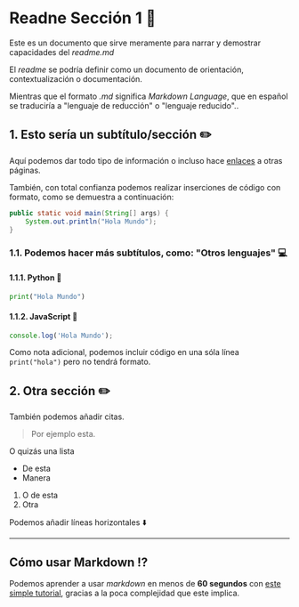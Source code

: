 # Readne Sección 1 📝

Este es un documento que sirve meramente para narrar y demostrar capacidades del _readme.md_

El _readme_ se podría definir como un documento de orientación, contextualización o documentación.

Mientras que el formato _.md_ significa _Markdown Language_, que en español se traduciría a "lenguaje de reducción" o "lenguaje reducido"..

## 1. Esto sería un subtítulo/sección ✏️

Aquí podemos dar todo tipo de información o incluso hace [enlaces](https://google.com/) a otras páginas.

También, con total confianza podemos realizar inserciones de código con formato, como se demuestra a continuación:

```java
public static void main(String[] args) {
    System.out.println("Hola Mundo");
}
```

### 1.1. Podemos hacer más subtítulos, como: "Otros lenguajes" 💻
#### 1.1.1. Python 🐍
```python
print("Hola Mundo")
```
#### 1.1.2. JavaScript 📒
```javascript
console.log('Hola Mundo');
```

Como nota adicional, podemos incluir código en una sóla línea `print("hola")` pero no tendrá formato.
## 2. Otra sección ✏️
También podemos añadir citas.
> Por ejemplo esta.

O quizás una lista
- De esta
- Manera

1. O de esta
2. Otra

Podemos añadir líneas horizontales ⬇️

---

## Cómo usar Markdown ⁉️

Podemos aprender a usar *markdown* en menos de **60 segundos** con [este simple tutorial](https://commonmark.org), gracias a la poca complejidad que este implica.
